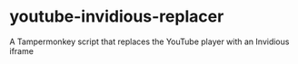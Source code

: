 # youtube-invidious-replacer
A Tampermonkey script that replaces the YouTube player with an Invidious iframe

